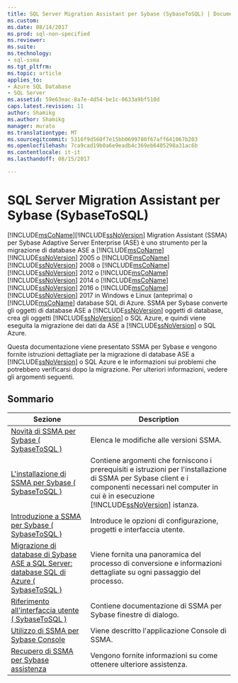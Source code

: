 ```yaml
---
title: SQL Server Migration Assistant per Sybase (SybaseToSQL) | Documenti Microsoft
ms.custom: 
ms.date: 08/14/2017
ms.prod: sql-non-specified
ms.reviewer: 
ms.suite: 
ms.technology:
- sql-ssma
ms.tgt_pltfrm: 
ms.topic: article
applies_to:
- Azure SQL Database
- SQL Server
ms.assetid: 59e63eac-8a7e-4d54-be1c-0633a9bf510d
caps.latest.revision: 11
author: Shamikg
ms.author: Shamikg
manager: murato
ms.translationtype: MT
ms.sourcegitcommit: 5316f9d560f7e15bb0699780f67aff641067b203
ms.openlocfilehash: 7ca9cad19b0a6e9eadb4c369eb6405298a31ac6b
ms.contentlocale: it-it
ms.lasthandoff: 08/15/2017

---
```

# <a name="sql-server-migration-assistant-for-sybase-sybasetosql"></a>SQL Server Migration Assistant per Sybase (SybaseToSQL)
[!INCLUDE[msCoName](../../includes/msconame_md.md)][!INCLUDE[ssNoVersion](../../includes/ssnoversion_md.md)] Migration Assistant (SSMA) per Sybase Adaptive Server Enterprise (ASE) è uno strumento per la migrazione di database ASE a [!INCLUDE[msCoName](../../includes/msconame_md.md)] [!INCLUDE[ssNoVersion](../../includes/ssnoversion_md.md)] 2005 o [!INCLUDE[msCoName](../../includes/msconame_md.md)] [!INCLUDE[ssNoVersion](../../includes/ssnoversion_md.md)] 2008 o [!INCLUDE[msCoName](../../includes/msconame_md.md)] [!INCLUDE[ssNoVersion](../../includes/ssnoversion_md.md)] 2012 o [!INCLUDE[msCoName](../../includes/msconame_md.md)] [!INCLUDE[ssNoVersion](../../includes/ssnoversion_md.md)] 2014 o [!INCLUDE[msCoName](../../includes/msconame_md.md)] [!INCLUDE[ssNoVersion](../../includes/ssnoversion_md.md)] 2016 o [!INCLUDE[msCoName](../../includes/msconame_md.md)] [!INCLUDE[ssNoVersion](../../includes/ssnoversion_md.md)] 2017 in Windows e Linux (anteprima) o [!INCLUDE[msCoName](../../includes/msconame_md.md)] database SQL di Azure. SSMA per Sybase converte gli oggetti di database ASE a [!INCLUDE[ssNoVersion](../../includes/ssnoversion_md.md)] oggetti di database, crea gli oggetti [!INCLUDE[ssNoVersion](../../includes/ssnoversion_md.md)] o SQL Azure, e quindi viene eseguita la migrazione dei dati da ASE a [!INCLUDE[ssNoVersion](../../includes/ssnoversion_md.md)] o SQL Azure.  
  
Questa documentazione viene presentato SSMA per Sybase e vengono fornite istruzioni dettagliate per la migrazione di database ASE a [!INCLUDE[ssNoVersion](../../includes/ssnoversion_md.md)] o SQL Azure e le informazioni sui problemi che potrebbero verificarsi dopo la migrazione. Per ulteriori informazioni, vedere gli argomenti seguenti.  
  
## <a name="contents"></a>Sommario  
  
|Sezione|Description|  
|-----------|---------------|  
|[Novità di SSMA per Sybase &#40; SybaseToSQL &#41;](../../ssma/sybase/what-s-new-in-ssma-for-sybase-sybasetosql.md)|Elenca le modifiche alle versioni SSMA.|  
|[L'installazione di SSMA per Sybase &#40; SybaseToSQL &#41;](../../ssma/sybase/installing-ssma-for-sybase-sybasetosql.md)|Contiene argomenti che forniscono i prerequisiti e istruzioni per l'installazione di SSMA per Sybase client e i componenti necessari nel computer in cui è in esecuzione [!INCLUDE[ssNoVersion](../../includes/ssnoversion_md.md)] istanza.|  
|[Introduzione a SSMA per Sybase &#40; SybaseToSQL &#41;](../../ssma/sybase/getting-started-with-ssma-for-sybase-sybasetosql.md)|Introduce le opzioni di configurazione, progetti e interfaccia utente.|  
|[Migrazione di database di Sybase ASE a SQL Server: database SQL di Azure &#40; SybaseToSQL &#41;](../../ssma/sybase/migrating-sybase-ase-databases-to-sql-server-azure-sql-db-sybasetosql.md)|Viene fornita una panoramica del processo di conversione e informazioni dettagliate su ogni passaggio del processo.|  
|[Riferimento all'interfaccia utente &#40; SybaseToSQL &#41;](../../ssma/sybase/user-interface-reference-sybasetosql.md)|Contiene documentazione di SSMA per Sybase finestre di dialogo.|  
|[Utilizzo di SSMA per Sybase Console](http://msdn.microsoft.com/c465e477-c479-4aa8-918d-58bf30884789)|Viene descritto l'applicazione Console di SSMA.|  
|[Recupero di SSMA per Sybase assistenza](http://go.microsoft.com/fwlink/?LinkID=708538&clcid=0x409)|Vengono fornite informazioni su come ottenere ulteriore assistenza.|  
  

